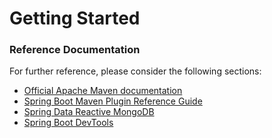 # Getting Started

### Reference Documentation
For further reference, please consider the following sections:

* [Official Apache Maven documentation](https://maven.apache.org/guides/index.html)
* [Spring Boot Maven Plugin Reference Guide](https://docs.spring.io/spring-boot/docs/2.2.0.RELEASE/maven-plugin/)
* [Spring Data Reactive MongoDB](https://docs.spring.io/spring-boot/docs/2.2.0.RELEASE/reference/htmlsingle/#boot-features-mongodb)
* [Spring Boot DevTools](https://docs.spring.io/spring-boot/docs/2.2.0.RELEASE/reference/htmlsingle/#using-boot-devtools)

